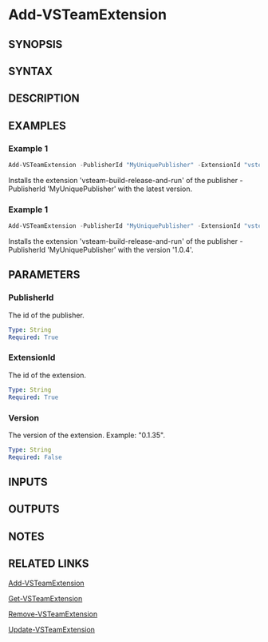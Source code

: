 <!-- #include "./common/header.md" -->

# Add-VSTeamExtension

## SYNOPSIS

<!-- #include "./synopsis/Add-VSTeamExtension.md" -->

## SYNTAX

## DESCRIPTION

<!-- #include "./synopsis/Add-VSTeamExtension.md" -->

## EXAMPLES

### Example 1

```powershell
Add-VSTeamExtension -PublisherId "MyUniquePublisher" -ExtensionId "vsteam-build-release-and-run"
```

Installs the extension 'vsteam-build-release-and-run' of the publisher -PublisherId 'MyUniquePublisher' with the latest version.

### Example 1

```powershell
Add-VSTeamExtension -PublisherId "MyUniquePublisher" -ExtensionId "vsteam-build-release-and-run" -Version 1.0.4
```

Installs the extension 'vsteam-build-release-and-run' of the publisher -PublisherId 'MyUniquePublisher' with the version '1.0.4'.

## PARAMETERS

### PublisherId

The id of the publisher.

```yaml
Type: String
Required: True
```

### ExtensionId

The id of the extension.

```yaml
Type: String
Required: True
```

### Version

The version of the extension. Example: "0.1.35".

```yaml
Type: String
Required: False
```

## INPUTS

## OUTPUTS

## NOTES

<!-- #include "./common/prerequisites.md" -->

## RELATED LINKS

<!-- #include "./common/related.md" -->

[Add-VSTeamExtension](Add-VSTeamExtension.md)

[Get-VSTeamExtension](Get-VSTeamExtension.md)

[Remove-VSTeamExtension](Remove-VSTeamExtension.md)

[Update-VSTeamExtension](Update-VSTeamExtension.md)
